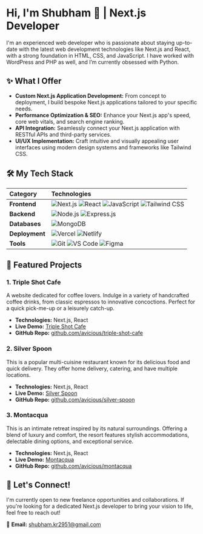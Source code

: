 # Hi, I'm Shubham 👋 | Next.js Developer
I'm an experienced web developer who is passionate about staying up-to-date with the latest web development technologies like Next.js and React, with a strong foundation in HTML, CSS, and JavaScript. I have worked with WordPress and PHP as well, and I’m currently obsessed with Python.

## ✨ What I Offer

* **Custom Next.js Application Development:** From concept to deployment, I build bespoke Next.js applications tailored to your specific needs.
* **Performance Optimization & SEO:** Enhance your Next.js app's speed, core web vitals, and search engine ranking.
* **API Integration:** Seamlessly connect your Next.js application with RESTful APIs and third-party services.
* **UI/UX Implementation:** Craft intuitive and visually appealing user interfaces using modern design systems and frameworks like Tailwind CSS.

## 🛠️ My Tech Stack

| Category     | Technologies                                                                                                                                                                                                                                                                  |
| :----------- | :-------------------------------------------------------------------------------------------------------------------------------------------------------------------------------------------------------------------------------------------------------------------------- |
| **Frontend** | ![Next.js](https://img.shields.io/badge/Next.js-000000?style=for-the-badge&logo=next.js&logoColor=white) ![React](https://img.shields.io/badge/React-20232A?style=for-the-badge&logo=react&logoColor=61DAFB) ![JavaScript](https://img.shields.io/badge/JavaScript-F7DF1E?style=for-the-badge&logo=javascript&logoColor=black) ![Tailwind CSS](https://img.shields.io/badge/Tailwind_CSS-38B2AC?style=for-the-badge&logo=tailwind-css&logoColor=white) |
| **Backend** | ![Node.js](https://img.shields.io/badge/Node.js-339933?style=for-the-badge&logo=node.js&logoColor=white) ![Express.js](https://img.shields.io/badge/Express.js-000000?style=for-the-badge&logo=express&logoColor=white) |
| **Databases**| ![MongoDB](https://img.shields.io/badge/MongoDB-47A248?style=for-the-badge&logo=mongodb&logoColor=white) |
| **Deployment**| ![Vercel](https://img.shields.io/badge/Vercel-000000?style=for-the-badge&logo=vercel&logoColor=white) ![Netlify](https://img.shields.io/badge/Netlify-00C7B7?style=for-the-badge&logo=netlify&logoColor=white) |
| **Tools** | ![Git](https://img.shields.io/badge/Git-F05032?style=for-the-badge&logo=git&logoColor=white) ![VS Code](https://img.shields.io/badge/VS_Code-007ACC?style=for-the-badge&logo=visual-studio-code&logoColor=white) ![Figma](https://img.shields.io/badge/Figma-F24E1E?style=for-the-badge&logo=figma&logoColor=white) |

## 💼 Featured Projects

### 1. Triple Shot Cafe

A website dedicated for coffee lovers. Indulge in a variety of handcrafted coffee drinks, from classic espressos to innovative concoctions. Perfect for a quick pick-me-up or a leisurely catch-up.

* **Technologies:** Next.js, React
* **Live Demo:** [Triple Shot Cafe](https://triple-shot-cafe-three.vercel.app/)
* **GitHub Repo:** [github.com/avicious/triple-shot-cafe](https://github.com/avicious/triple-shot-cafe)

### 2. Silver Spoon

This is a popular multi-cuisine restaurant known for its delicious food and quick delivery. They offer home delivery, catering, and have multiple locations.

* **Technologies:** Next.js, React
* **Live Demo:** [Silver Spoon](https://silver-spoon-ten.vercel.app/)
* **GitHub Repo:** [github.com/avicious/silver-spoon](https://github.com/avicious/silver-spoon)

### 3. Montacqua

This is an intimate retreat inspired by its natural surroundings. Offering a blend of luxury and comfort, the resort features stylish accommodations, delectable dining options, and exceptional service.

* **Technologies:** Next.js, React
* **Live Demo:** [Montacqua](https://montacqua.vercel.app/)
* **GitHub Repo:** [github.com/avicious/montacqua](https://github.com/avicious/montacqua)

## 💬 Let's Connect!

I'm currently open to new freelance opportunities and collaborations. If you're looking for a dedicated Next.js developer to bring your vision to life, feel free to reach out!

📧 **Email:** [shubham.kr2951@gmail.com](mailto:shubham.kr2951@gmail.com)
